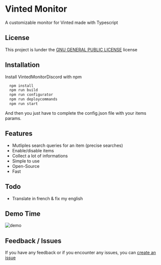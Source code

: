 
# Vinted Monitor

A customizable monitor for Vinted made with Typescript



## License

This project is lunder the [GNU GENERAL PUBLIC LICENSE](https://www.gnu.org/licenses/gpl-3.0.en.html) license


## Installation

Install VintedMonitorDiscord with npm

```bash
  npm install
  npm run build
  npm run configurator
  npm run deploycommands
  npm run start
```

And then you just have to complete the config.json file with your items params.


## Features

- Mutliples search queries for an item (precise searches)
- Enable/disable items
- Collect a lot of informations
- Simple to use
- Open-Source
- Fast
## Todo

- Translate in french & fix my english

## Demo Time

![demo](https://cdn.discordapp.com/attachments/946871799151476798/969934752561909830/out.gif)
## Feedback / Issues

If you have any feedback or if you encounter any issues, you can [create an issue](https://github.com/RamokTVL/VintedMonitorDiscord/issues/new)
